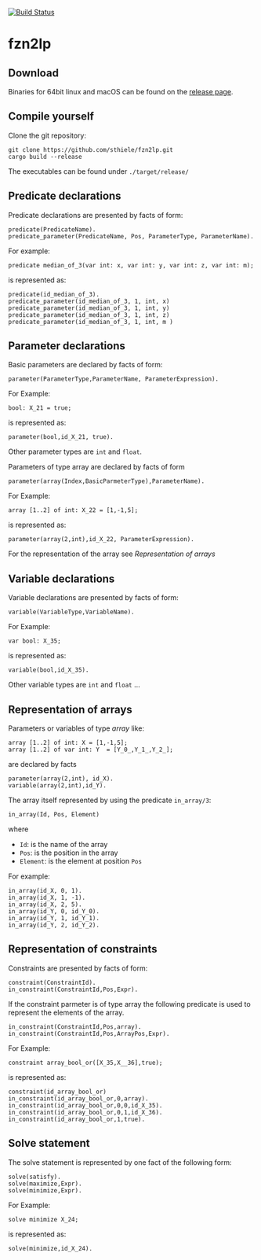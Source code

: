 [![Build Status](https://github.com/sthiele/fzn2lp/workflows/CI%20Test/badge.svg)](https://github.com/sthiele/fzn2lp)

# fzn2lp

## Download

Binaries for 64bit linux and macOS can be found on the [release page](https://github.com/sthiele/fzn2lp/releases/latest).

## Compile yourself

Clone the git repository:

    git clone https://github.com/sthiele/fzn2lp.git
    cargo build --release

The executables can be found under `./target/release/`

## Predicate declarations

Predicate declarations are presented by facts of form:

    predicate(PredicateName).
    predicate_parameter(PredicateName, Pos, ParameterType, ParameterName).

For example:

    predicate median_of_3(var int: x, var int: y, var int: z, var int: m);

is represented as:

    predicate(id_median_of_3).
    predicate_parameter(id_median_of_3, 1, int, x)
    predicate_parameter(id_median_of_3, 1, int, y)
    predicate_parameter(id_median_of_3, 1, int, z)
    predicate_parameter(id_median_of_3, 1, int, m )

## Parameter declarations

Basic parameters are declared by facts of form:

    parameter(ParameterType,ParameterName, ParameterExpression).

For Example:

    bool: X_21 = true;

is represented as:

    parameter(bool,id_X_21, true).

Other parameter types are `int` and `float`.

Parameters of type array are declared by facts of form

    parameter(array(Index,BasicParmeterType),ParameterName).

For Example:

    array [1..2] of int: X_22 = [1,-1,5];

is represented as:

    parameter(array(2,int),id_X_22, ParameterExpression).

For the representation of the array see *Representation of arrays*

## Variable declarations

Variable declarations are presented by facts of form:

    variable(VariableType,VariableName).

For Example:

    var bool: X_35;

is represented as:

    variable(bool,id_X_35).

Other variable types are `int` and `float` ...

## Representation of arrays

Parameters or variables of type *array* like:

    array [1..2] of int: X = [1,-1,5];
    array [1..2] of var int: Y  = [Y_0_,Y_1_,Y_2_];

are declared by facts

    parameter(array(2,int), id_X).
    variable(array(2,int),id_Y).

The array itself represented by using the predicate `in_array/3`:

    in_array(Id, Pos, Element)

where

- `Id`: is the name of the array
- `Pos`: is the position in the array
- `Element`: is the element at position `Pos`

For example:

    in_array(id_X, 0, 1).
    in_array(id_X, 1, -1).
    in_array(id_X, 2, 5).
    in_array(id_Y, 0, id_Y_0).
    in_array(id_Y, 1, id_Y_1).
    in_array(id_Y, 2, id_Y_2).

## Representation of constraints

Constraints are presented by facts of form:

    constraint(ConstraintId).
    in_constraint(ConstraintId,Pos,Expr).

If the constraint parmeter is of type array the following predicate is used to represent the elements of the array.

    in_constraint(ConstraintId,Pos,array).
    in_constraint(ConstraintId,Pos,ArrayPos,Expr).

For Example:

    constraint array_bool_or([X_35,X__36],true);

is represented as:

    constraint(id_array_bool_or)
    in_constraint(id_array_bool_or,0,array).
    in_constraint(id_array_bool_or,0,0,id_X_35).
    in_constraint(id_array_bool_or,0,1,id_X_36).
    in_constraint(id_array_bool_or,1,true).

## Solve statement

The solve statement is represented by one fact of the following form:

    solve(satisfy).
    solve(maximize,Expr).
    solve(minimize,Expr).

For Example:

    solve minimize X_24;

is represented as:

    solve(minimize,id_X_24).
